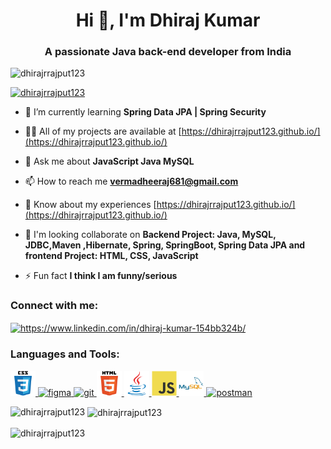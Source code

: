 <h1 align="center">Hi 👋, I'm Dhiraj Kumar</h1>
<h3 align="center">A passionate Java back-end developer from India</h3>

<p align="left"> <img src="https://komarev.com/ghpvc/?username=dhirajrrajput123&label=Profile%20views&color=0e75b6&style=flat" alt="dhirajrrajput123" /> </p>

<p align="left"> <a href="https://github.com/ryo-ma/github-profile-trophy"><img src="https://github-profile-trophy.vercel.app/?username=dhirajrrajput123" alt="dhirajrrajput123" /></a> </p>

- 🌱 I’m currently learning **Spring Data JPA | Spring Security**

- 👨‍💻 All of my projects are available at [https://dhirajrrajput123.github.io/](https://dhirajrrajput123.github.io/)

- 💬 Ask me about **JavaScript Java MySQL**

- 📫 How to reach me **vermadheeraj681@gmail.com**

- 📄 Know about my experiences [https://dhirajrrajput123.github.io/](https://dhirajrrajput123.github.io/)
- 💬 I'm looking collaborate on **Backend Project: Java, MySQL, JDBC,Maven ,Hibernate, Spring, SpringBoot, Spring Data JPA and frontend Project: HTML, CSS, JavaScript**

- ⚡ Fun fact **I think I am funny/serious**

<h3 align="left">Connect with me:</h3>
<p align="left">
<a href="https://linkedin.com/in/https://www.linkedin.com/in/dhiraj-kumar-154bb324b/" target="blank"><img align="center" src="https://raw.githubusercontent.com/rahuldkjain/github-profile-readme-generator/master/src/images/icons/Social/linked-in-alt.svg" alt="https://www.linkedin.com/in/dhiraj-kumar-154bb324b/" height="30" width="40" /></a>
</p>

<h3 align="left">Languages and Tools:</h3>
<p align="left"> <a href="https://www.w3schools.com/css/" target="_blank" rel="noreferrer"> <img src="https://raw.githubusercontent.com/devicons/devicon/master/icons/css3/css3-original-wordmark.svg" alt="css3" width="40" height="40"/> </a> <a href="https://www.figma.com/" target="_blank" rel="noreferrer"> <img src="https://www.vectorlogo.zone/logos/figma/figma-icon.svg" alt="figma" width="40" height="40"/> </a> <a href="https://git-scm.com/" target="_blank" rel="noreferrer"> <img src="https://www.vectorlogo.zone/logos/git-scm/git-scm-icon.svg" alt="git" width="40" height="40"/> </a> <a href="https://www.w3.org/html/" target="_blank" rel="noreferrer"> <img src="https://raw.githubusercontent.com/devicons/devicon/master/icons/html5/html5-original-wordmark.svg" alt="html5" width="40" height="40"/> </a> <a href="https://www.java.com" target="_blank" rel="noreferrer"> <img src="https://raw.githubusercontent.com/devicons/devicon/master/icons/java/java-original.svg" alt="java" width="40" height="40"/> </a> <a href="https://developer.mozilla.org/en-US/docs/Web/JavaScript" target="_blank" rel="noreferrer"> <img src="https://raw.githubusercontent.com/devicons/devicon/master/icons/javascript/javascript-original.svg" alt="javascript" width="40" height="40"/> </a> <a href="https://www.mysql.com/" target="_blank" rel="noreferrer"> <img src="https://raw.githubusercontent.com/devicons/devicon/master/icons/mysql/mysql-original-wordmark.svg" alt="mysql" width="40" height="40"/> </a> <a href="https://postman.com" target="_blank" rel="noreferrer"> <img src="https://www.vectorlogo.zone/logos/getpostman/getpostman-icon.svg" alt="postman" width="40" height="40"/> </a> </p>

<p><img align="left" src="https://github-readme-stats.vercel.app/api/top-langs?username=dhirajrrajput123&show_icons=true&locale=en&layout=compact" alt="dhirajrrajput123" /></p>

<p>&nbsp;<img align="center" src="https://github-readme-stats.vercel.app/api?username=dhirajrrajput123&show_icons=true&locale=en" alt="dhirajrrajput123" /></p>

<p><img align="center" src="https://github-readme-streak-stats.herokuapp.com/?user=dhirajrrajput123&" alt="dhirajrrajput123" /></p>
